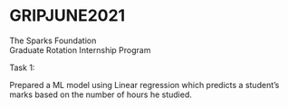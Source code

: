 # GRIPJUNE2021
The Sparks Foundation  
Graduate Rotation Internship Program

Task 1:

Prepared a ML model using Linear regression which predicts a student’s marks based on the number of hours he studied.
